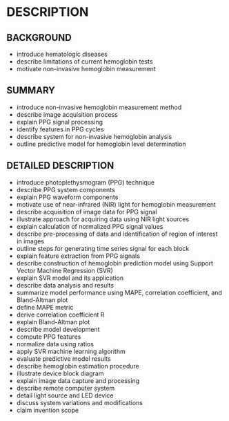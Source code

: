 # DESCRIPTION

## BACKGROUND

- introduce hematologic diseases
- describe limitations of current hemoglobin tests
- motivate non-invasive hemoglobin measurement

## SUMMARY

- introduce non-invasive hemoglobin measurement method
- describe image acquisition process
- explain PPG signal processing
- identify features in PPG cycles
- describe system for non-invasive hemoglobin analysis
- outline predictive model for hemoglobin level determination

## DETAILED DESCRIPTION

- introduce photoplethysmogram (PPG) technique
- describe PPG system components
- explain PPG waveform components
- motivate use of near-infrared (NIR) light for hemoglobin measurement
- describe acquisition of image data for PPG signal
- illustrate approach for acquiring data using NIR light sources
- explain calculation of normalized PPG signal values
- describe pre-processing of data and identification of region of interest in images
- outline steps for generating time series signal for each block
- explain feature extraction from PPG signals
- describe construction of hemoglobin prediction model using Support Vector Machine Regression (SVR)
- explain SVR model and its application
- describe data analysis and results
- summarize model performance using MAPE, correlation coefficient, and Bland-Altman plot
- define MAPE metric
- derive correlation coefficient R
- explain Bland-Altman plot
- describe model development
- compute PPG features
- normalize data using ratios
- apply SVR machine learning algorithm
- evaluate predictive model results
- describe hemoglobin estimation procedure
- illustrate device block diagram
- explain image data capture and processing
- describe remote computer system
- detail light source and LED device
- discuss system variations and modifications
- claim invention scope

